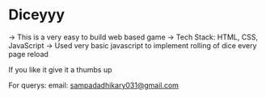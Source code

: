 # Diceyyy

-> This is a very easy to build web based game
-> Tech Stack: HTML, CSS, JavaScript
-> Used very basic javascript to implement rolling of dice every page reload

If you like it give it a thumbs up

For querys:
email: sampadadhikary031@gmail.com
